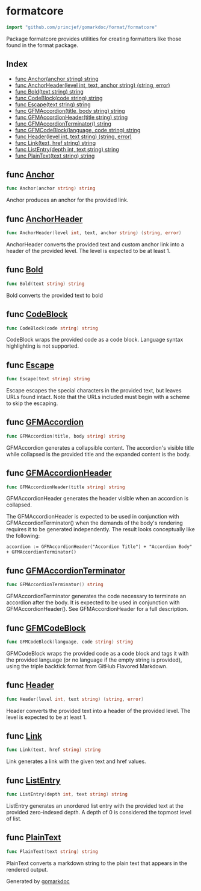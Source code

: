 <!-- Code generated by gomarkdoc. DO NOT EDIT -->

# formatcore

```go
import "github.com/princjef/gomarkdoc/format/formatcore"
```

Package formatcore provides utilities for creating formatters like those found in the format package.

## Index

- [func Anchor(anchor string) string](<#Anchor>)
- [func AnchorHeader(level int, text, anchor string) (string, error)](<#AnchorHeader>)
- [func Bold(text string) string](<#Bold>)
- [func CodeBlock(code string) string](<#CodeBlock>)
- [func Escape(text string) string](<#Escape>)
- [func GFMAccordion(title, body string) string](<#GFMAccordion>)
- [func GFMAccordionHeader(title string) string](<#GFMAccordionHeader>)
- [func GFMAccordionTerminator() string](<#GFMAccordionTerminator>)
- [func GFMCodeBlock(language, code string) string](<#GFMCodeBlock>)
- [func Header(level int, text string) (string, error)](<#Header>)
- [func Link(text, href string) string](<#Link>)
- [func ListEntry(depth int, text string) string](<#ListEntry>)
- [func PlainText(text string) string](<#PlainText>)


<a name="Anchor"></a>
## func [Anchor](<https://github.com/princjef/gomarkdoc/blob/master/format/formatcore/base.go#L49>)

```go
func Anchor(anchor string) string
```

Anchor produces an anchor for the provided link.

<a name="AnchorHeader"></a>
## func [AnchorHeader](<https://github.com/princjef/gomarkdoc/blob/master/format/formatcore/base.go#L58>)

```go
func AnchorHeader(level int, text, anchor string) (string, error)
```

AnchorHeader converts the provided text and custom anchor link into a header of the provided level. The level is expected to be at least 1.

<a name="Bold"></a>
## func [Bold](<https://github.com/princjef/gomarkdoc/blob/master/format/formatcore/base.go#L15>)

```go
func Bold(text string) string
```

Bold converts the provided text to bold

<a name="CodeBlock"></a>
## func [CodeBlock](<https://github.com/princjef/gomarkdoc/blob/master/format/formatcore/base.go#L25>)

```go
func CodeBlock(code string) string
```

CodeBlock wraps the provided code as a code block. Language syntax highlighting is not supported.

<a name="Escape"></a>
## func [Escape](<https://github.com/princjef/gomarkdoc/blob/master/format/formatcore/base.go#L151>)

```go
func Escape(text string) string
```

Escape escapes the special characters in the provided text, but leaves URLs found intact. Note that the URLs included must begin with a scheme to skip the escaping.

<a name="GFMAccordion"></a>
## func [GFMAccordion](<https://github.com/princjef/gomarkdoc/blob/master/format/formatcore/base.go#L119>)

```go
func GFMAccordion(title, body string) string
```

GFMAccordion generates a collapsible content. The accordion's visible title while collapsed is the provided title and the expanded content is the body.

<a name="GFMAccordionHeader"></a>
## func [GFMAccordionHeader](<https://github.com/princjef/gomarkdoc/blob/master/format/formatcore/base.go#L132>)

```go
func GFMAccordionHeader(title string) string
```

GFMAccordionHeader generates the header visible when an accordion is collapsed.

The GFMAccordionHeader is expected to be used in conjunction with GFMAccordionTerminator\(\) when the demands of the body's rendering requires it to be generated independently. The result looks conceptually like the following:

```
accordion := GFMAccordionHeader("Accordion Title") + "Accordion Body" + GFMAccordionTerminator()
```

<a name="GFMAccordionTerminator"></a>
## func [GFMAccordionTerminator](<https://github.com/princjef/gomarkdoc/blob/master/format/formatcore/base.go#L139>)

```go
func GFMAccordionTerminator() string
```

GFMAccordionTerminator generates the code necessary to terminate an accordion after the body. It is expected to be used in conjunction with GFMAccordionHeader\(\). See GFMAccordionHeader for a full description.

<a name="GFMCodeBlock"></a>
## func [GFMCodeBlock](<https://github.com/princjef/gomarkdoc/blob/master/format/formatcore/base.go#L44>)

```go
func GFMCodeBlock(language, code string) string
```

GFMCodeBlock wraps the provided code as a code block and tags it with the provided language \(or no language if the empty string is provided\), using the triple backtick format from GitHub Flavored Markdown.

<a name="Header"></a>
## func [Header](<https://github.com/princjef/gomarkdoc/blob/master/format/formatcore/base.go#L69>)

```go
func Header(level int, text string) (string, error)
```

Header converts the provided text into a header of the provided level. The level is expected to be at least 1.

<a name="Link"></a>
## func [Link](<https://github.com/princjef/gomarkdoc/blob/master/format/formatcore/base.go#L92>)

```go
func Link(text, href string) string
```

Link generates a link with the given text and href values.

<a name="ListEntry"></a>
## func [ListEntry](<https://github.com/princjef/gomarkdoc/blob/master/format/formatcore/base.go#L107>)

```go
func ListEntry(depth int, text string) string
```

ListEntry generates an unordered list entry with the provided text at the provided zero\-indexed depth. A depth of 0 is considered the topmost level of list.

<a name="PlainText"></a>
## func [PlainText](<https://github.com/princjef/gomarkdoc/blob/master/format/formatcore/base.go#L188>)

```go
func PlainText(text string) string
```

PlainText converts a markdown string to the plain text that appears in the rendered output.

Generated by [gomarkdoc](<https://github.com/princjef/gomarkdoc>)

